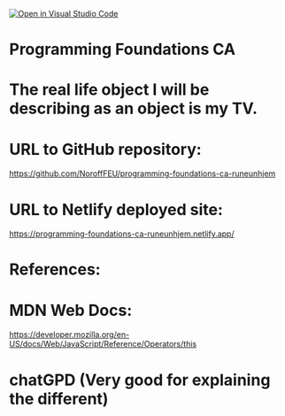 [![Open in Visual Studio Code](https://classroom.github.com/assets/open-in-vscode-c66648af7eb3fe8bc4f294546bfd86ef473780cde1dea487d3c4ff354943c9ae.svg)](https://classroom.github.com/online_ide?assignment_repo_id=9700848&assignment_repo_type=AssignmentRepo)

# Programming Foundations CA
# The real life object I will be describing as an object is my TV.

# URL to GitHub repository:
https://github.com/NoroffFEU/programming-foundations-ca-runeunhjem

# URL to Netlify deployed site:
https://programming-foundations-ca-runeunhjem.netlify.app/

# References: 

# MDN Web Docs:
https://developer.mozilla.org/en-US/docs/Web/JavaScript/Reference/Operators/this

# chatGPD (Very good for explaining the different)